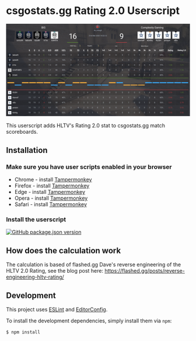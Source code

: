 # csgostats.gg Rating 2.0 Userscript

![Preview](./img/preview.png)

This userscript adds HLTV's Rating 2.0 stat to csgostats.gg match scoreboards.

## Installation

### Make sure you have user scripts enabled in your browser

   * Chrome - install [Tampermonkey](https://tampermonkey.net/?ext=dhdg&browser=chrome)
   * Firefox - install [Tampermonkey](https://tampermonkey.net/?ext=dhdg&browser=firefox)
   * Edge - install [Tampermonkey](https://www.tampermonkey.net/?ext=dhdg&browser=edge)
   * Opera - install [Tampermonkey](https://tampermonkey.net/?ext=dhdg&browser=opera)
   * Safari - install [Tampermonkey](https://tampermonkey.net/?ext=dhdg&browser=safari)

### Install the userscript

[![GitHub package.json version](https://img.shields.io/github/package-json/v/traschke/csgostats-rating20-userscpript?label=DOWNLOAD&style=for-the-badge)](https://github.com/traschke/csgostats-rating20-userscpript/raw/main/csgostats-rating20.user.js)

## How does the calculation work

The calculation is based of flashed.gg Dave's reverse engineering of the HLTV 2.0 Rating, see the blog post here: https://flashed.gg/posts/reverse-engineering-hltv-rating/

## Development

This project uses [ESLint](https://eslint.org/) and [EditorConfig](https://editorconfig.org/).

To install the development dependencies, simply install them via `npm`:

```console
$ npm install
```
